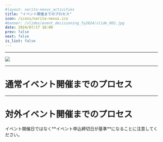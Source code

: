 ```yaml
---
#layout: narita-nexus_activities
title: "イベント開催までのプロセス"
icon: /icons/narita-nexus.ico
#banner: /slides/event_decisioning_fy2024/slide_001.jpg
date: 2024/07/17 18:00
prev: false
next: false
is_list: false
---
```

<script setup>
import Carousel from '/.vitepress/theme/components/el-plus_carousel.vue';
import { ref } from 'vue';

const slide_normal_event = ref ({
  thumb: '/slides/event_decisioning_fy2024/slide_002.jpg',
  list:[
    '/slides/event_decisioning_fy2024/slide_003.jpg',
  ],
});
const slide_external_event = ref ({
  thumb: '/slides/event_decisioning_fy2024/slide_003.jpg',
  list:[
    '/slides/event_decisioning_fy2024/slide_003.jpg',
  ],
});
</script>

---
![](/slides/event_decisioning_fy2024/slide_001.jpg)

---
# 通常イベント開催までのプロセス

<Carousel :carousels="slide_normal_event"/>

---
# 対外イベント開催までのプロセス

<Carousel :carousels="slide_external_event"/>
イベント開催日ではなく**イベント申込締切日が基準**になることに注意してください。
